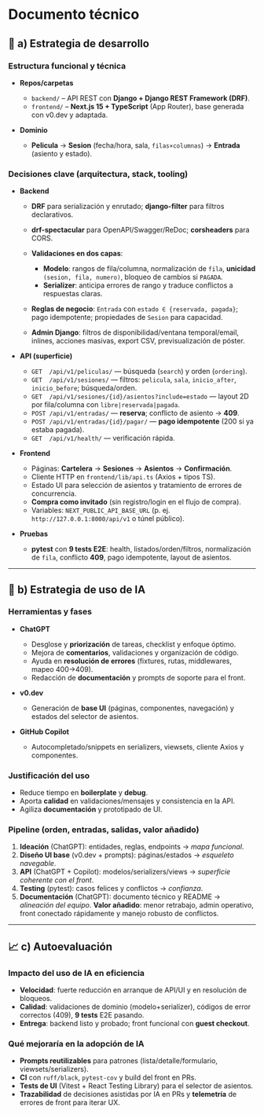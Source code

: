 # Documento técnico

## 🔧 a) Estrategia de desarrollo

### Estructura funcional y técnica

* **Repos/carpetas**

  * `backend/` – API REST con **Django + Django REST Framework (DRF)**.
  * `frontend/` – **Next.js 15 + TypeScript** (App Router), base generada con v0.dev y adaptada.
* **Dominio**

  * **Pelicula** → **Sesion** (fecha/hora, sala, `filas×columnas`) → **Entrada** (asiento y estado).

### Decisiones clave (arquitectura, stack, tooling)

* **Backend**

  * **DRF** para serialización y enrutado; **django-filter** para filtros declarativos.
  * **drf-spectacular** para OpenAPI/Swagger/ReDoc; **corsheaders** para CORS.
  * **Validaciones en dos capas**:

    * **Modelo**: rangos de fila/columna, normalización de `fila`, **unicidad** `(sesion, fila, numero)`, bloqueo de cambios si `PAGADA`.
    * **Serializer**: anticipa errores de rango y traduce conflictos a respuestas claras.
  * **Reglas de negocio**:
    `Entrada` con `estado ∈ {reservada, pagada}`; pago idempotente; propiedades de `Sesion` para capacidad.
  * **Admin Django**: filtros de disponibilidad/ventana temporal/email, inlines, acciones masivas, export CSV, previsualización de póster.
* **API (superficie)**

  * `GET  /api/v1/peliculas/` — búsqueda (`search`) y orden (`ordering`).
  * `GET  /api/v1/sesiones/` — filtros: `pelicula`, `sala`, `inicio_after`, `inicio_before`; búsqueda/orden.
  * `GET  /api/v1/sesiones/{id}/asientos?include=estado` — layout 2D por fila/columna con `libre|reservada|pagada`.
  * `POST /api/v1/entradas/` — **reserva**; conflicto de asiento → **409**.
  * `POST /api/v1/entradas/{id}/pagar/` — **pago idempotente** (200 si ya estaba pagada).
  * `GET  /api/v1/health/` — verificación rápida.
* **Frontend**

  * Páginas: **Cartelera** → **Sesiones** → **Asientos** → **Confirmación**.
  * Cliente HTTP en `frontend/lib/api.ts` (Axios + tipos TS).
  * Estado UI para selección de asientos y tratamiento de errores de concurrencia.
  * **Compra como invitado** (sin registro/login en el flujo de compra).
  * Variables: `NEXT_PUBLIC_API_BASE_URL` (p. ej. `http://127.0.0.1:8000/api/v1` o túnel público).
* **Pruebas**

  * **pytest** con **9 tests E2E**: health, listados/orden/filtros, normalización de `fila`, conflicto **409**, pago idempotente, layout de asientos.

---

## 🧠 b) Estrategia de uso de IA

### Herramientas y fases

* **ChatGPT**

  * Desglose y **priorización** de tareas, checklist y enfoque óptimo.
  * Mejora de **comentarios**, validaciones y organización de código.
  * Ayuda en **resolución de errores** (fixtures, rutas, middlewares, mapeo 400→409).
  * Redacción de **documentación** y prompts de soporte para el front.

* **v0.dev**

  * Generación de **base UI** (páginas, componentes, navegación) y estados del selector de asientos.

* **GitHub Copilot**

  * Autocompletado/snippets en serializers, viewsets, cliente Axios y componentes.

### Justificación del uso

* Reduce tiempo en **boilerplate** y **debug**.
* Aporta **calidad** en validaciones/mensajes y consistencia en la API.
* Agiliza **documentación** y prototipado de UI.

### Pipeline (orden, entradas, salidas, valor añadido)

1. **Ideación** (ChatGPT): entidades, reglas, endpoints → *mapa funcional*.
2. **Diseño UI base** (v0.dev + prompts): páginas/estados → *esqueleto navegable*.
3. **API** (ChatGPT + Copilot): modelos/serializers/views → *superficie coherente con el front*.
4. **Testing** (pytest): casos felices y conflictos → *confianza*.
5. **Documentación** (ChatGPT): documento técnico y README → *alineación del equipo*.
   **Valor añadido**: menor retrabajo, admin operativo, front conectado rápidamente y manejo robusto de conflictos.

---

## 📈 c) Autoevaluación

### Impacto del uso de IA en eficiencia

* **Velocidad**: fuerte reducción en arranque de API/UI y en resolución de bloqueos.
* **Calidad**: validaciones de dominio (modelo+serializer), códigos de error correctos (409), **9 tests** E2E pasando.
* **Entrega**: backend listo y probado; front funcional con **guest checkout**.

### Qué mejoraría en la adopción de IA

* **Prompts reutilizables** para patrones (lista/detalle/formulario, viewsets/serializers).
* **CI** con `ruff/black`, `pytest-cov` y build del front en PRs.
* **Tests de UI** (Vitest + React Testing Library) para el selector de asientos.
* **Trazabilidad** de decisiones asistidas por IA en PRs y **telemetría** de errores de front para iterar UX.